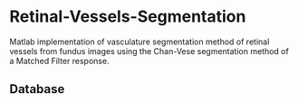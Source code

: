 # Retinal-Vessels-Segmentation
Matlab implementation of vasculature segmentation method of retinal vessels from fundus images using the Chan-Vese segmentation method of a Matched Filter response.

## Database 




